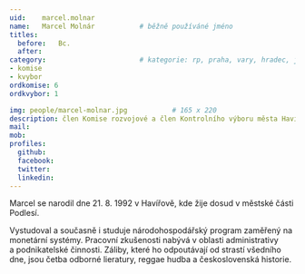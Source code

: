 ```yaml
---
uid:	marcel.molnar
name:	Marcel Molnár      		# běžně používáné jméno
titles:
  before:	Bc.
  after:
category:                 		# kategorie: rp, praha, vary, hradec, jmk, senat
- komise
- kvybor
ordkomise: 6
ordkvybor: 1

img: people/marcel-molnar.jpg           # 165 x 220
description: člen Komise rozvojové a člen Kontrolního výboru města Havířova	# kratký popis, max 160 znaků
mail:
mob:
profiles:
  github:
  facebook:
  twitter:
  linkedin: 
---
```


Marcel se narodil dne 21. 8. 1992 v Havířově, kde žije dosud v městské části Podlesí.

Vystudoval a současně i studuje národohospodářský program zaměřený na monetární systémy. Pracovní zkušenosti nabývá v oblasti administrativy a podnikatelské činnosti. Záliby, které ho odpoutávají od strastí všedního dne, jsou četba odborné lieratury, reggae hudba a československá historie.

